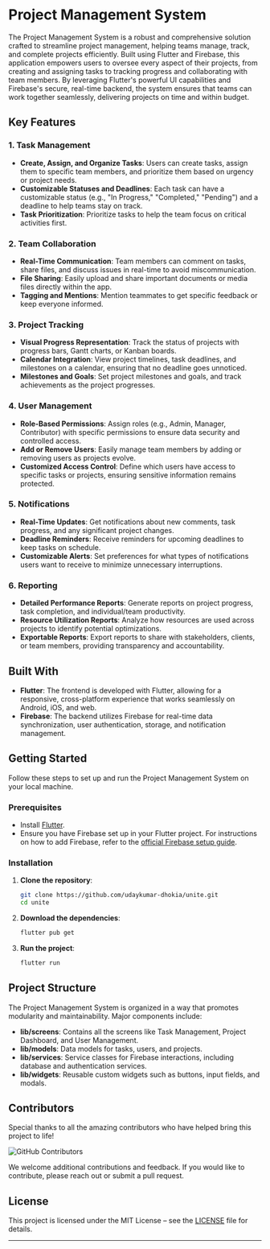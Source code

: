 # Project Management System

The Project Management System is a robust and comprehensive solution crafted to streamline project management, helping teams manage, track, and complete projects efficiently. Built using Flutter and Firebase, this application empowers users to oversee every aspect of their projects, from creating and assigning tasks to tracking progress and collaborating with team members. By leveraging Flutter's powerful UI capabilities and Firebase's secure, real-time backend, the system ensures that teams can work together seamlessly, delivering projects on time and within budget.

## Key Features

### 1. Task Management
- **Create, Assign, and Organize Tasks**: Users can create tasks, assign them to specific team members, and prioritize them based on urgency or project needs.
- **Customizable Statuses and Deadlines**: Each task can have a customizable status (e.g., "In Progress," "Completed," "Pending") and a deadline to help teams stay on track.
- **Task Prioritization**: Prioritize tasks to help the team focus on critical activities first.

### 2. Team Collaboration
- **Real-Time Communication**: Team members can comment on tasks, share files, and discuss issues in real-time to avoid miscommunication.
- **File Sharing**: Easily upload and share important documents or media files directly within the app.
- **Tagging and Mentions**: Mention teammates to get specific feedback or keep everyone informed.

### 3. Project Tracking
- **Visual Progress Representation**: Track the status of projects with progress bars, Gantt charts, or Kanban boards.
- **Calendar Integration**: View project timelines, task deadlines, and milestones on a calendar, ensuring that no deadline goes unnoticed.
- **Milestones and Goals**: Set project milestones and goals, and track achievements as the project progresses.

### 4. User Management
- **Role-Based Permissions**: Assign roles (e.g., Admin, Manager, Contributor) with specific permissions to ensure data security and controlled access.
- **Add or Remove Users**: Easily manage team members by adding or removing users as projects evolve.
- **Customized Access Control**: Define which users have access to specific tasks or projects, ensuring sensitive information remains protected.

### 5. Notifications
- **Real-Time Updates**: Get notifications about new comments, task progress, and any significant project changes.
- **Deadline Reminders**: Receive reminders for upcoming deadlines to keep tasks on schedule.
- **Customizable Alerts**: Set preferences for what types of notifications users want to receive to minimize unnecessary interruptions.

### 6. Reporting
- **Detailed Performance Reports**: Generate reports on project progress, task completion, and individual/team productivity.
- **Resource Utilization Reports**: Analyze how resources are used across projects to identify potential optimizations.
- **Exportable Reports**: Export reports to share with stakeholders, clients, or team members, providing transparency and accountability.

## Built With

- **Flutter**: The frontend is developed with Flutter, allowing for a responsive, cross-platform experience that works seamlessly on Android, iOS, and web.
- **Firebase**: The backend utilizes Firebase for real-time data synchronization, user authentication, storage, and notification management.

## Getting Started

Follow these steps to set up and run the Project Management System on your local machine.

### Prerequisites

- Install [Flutter](https://flutter.dev/docs/get-started/install).
- Ensure you have Firebase set up in your Flutter project. For instructions on how to add Firebase, refer to the [official Firebase setup guide](https://firebase.google.com/docs/flutter/setup).

### Installation

1. **Clone the repository**:

   ```bash
   git clone https://github.com/udaykumar-dhokia/unite.git
   cd unite
   ```

2. **Download the dependencies**:

   ```bash
   flutter pub get
   ```

3. **Run the project**:

   ```bash
   flutter run
   ```

## Project Structure

The Project Management System is organized in a way that promotes modularity and maintainability. Major components include:

- **lib/screens**: Contains all the screens like Task Management, Project Dashboard, and User Management.
- **lib/models**: Data models for tasks, users, and projects.
- **lib/services**: Service classes for Firebase interactions, including database and authentication services.
- **lib/widgets**: Reusable custom widgets such as buttons, input fields, and modals.

## Contributors

Special thanks to all the amazing contributors who have helped bring this project to life!

![GitHub Contributors](https://img.shields.io/github/contributors/udaykumar-dhokia/unite)

We welcome additional contributions and feedback. If you would like to contribute, please reach out or submit a pull request.

## License

This project is licensed under the MIT License – see the [LICENSE](LICENSE) file for details.

---
